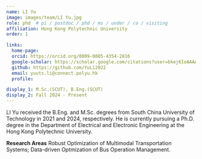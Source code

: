 ```yaml
---
name: LI Yu
image: images/team/LI Yu.jpg
role: phd  # pi / postdoc / phd / ms / under / ra / visiting
affiliation: Hong Kong Polytechnic University
order: 1

links:
  home-page: 
  orcid: https://orcid.org/0009-0005-4354-2816
  google-scholar: https://scholar.google.com/citations?user=bkej6IoAAAAJ&hl=zh-CN
  github: https://github.com/YuLi2022
  email: yuuts.li@connect.polyu.hk
  profile: 

display_1: M.Sc.(SCUT), B.Eng.(SCUT)
display_2: Fall 2024 - Present 
---
```


<!--  Add a short self introduction here -->
<!-- Like Research Areas -->

LI Yu received the B.Eng. and M.Sc. degrees from South China University of Technology in 2021 and 2024, respectively. He is currently pursuing a Ph.D. degree in the Department of Electrical and Electronic Engineering at the Hong Kong Polytechnic University.

**Research Areas**
Robust Optimization of Multimodal Transportation Systems; Data-driven Optmization of Bus Operation Management.
